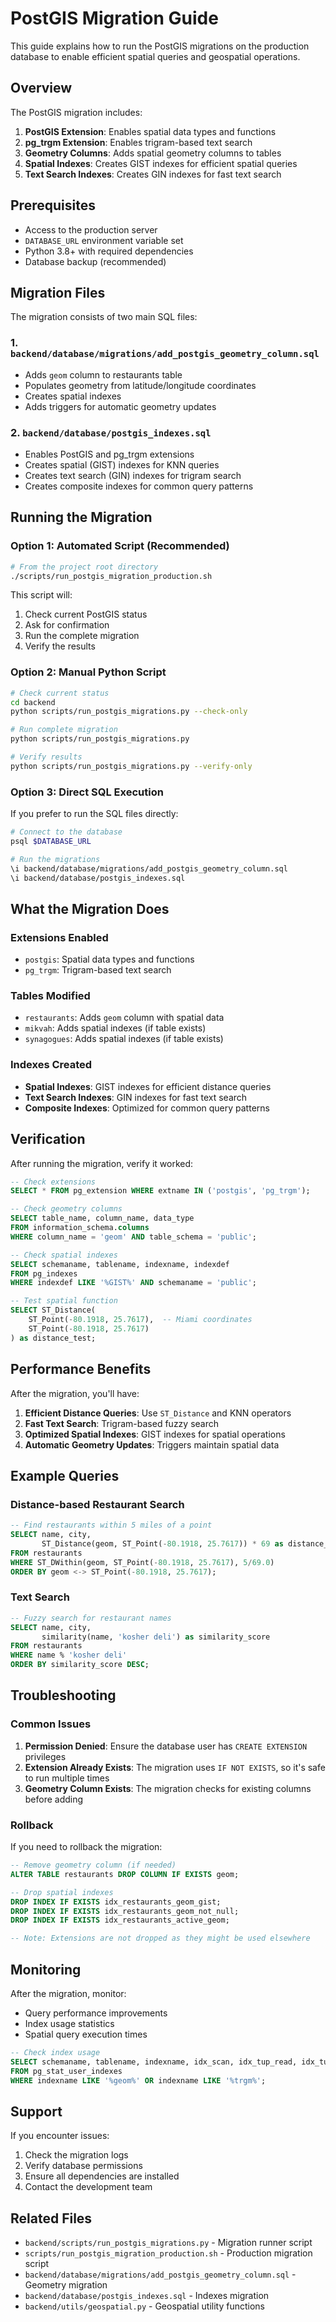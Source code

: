 # PostGIS Migration Guide

This guide explains how to run the PostGIS migrations on the production database to enable efficient spatial queries and geospatial operations.

## Overview

The PostGIS migration includes:
1. **PostGIS Extension**: Enables spatial data types and functions
2. **pg_trgm Extension**: Enables trigram-based text search
3. **Geometry Columns**: Adds spatial geometry columns to tables
4. **Spatial Indexes**: Creates GIST indexes for efficient spatial queries
5. **Text Search Indexes**: Creates GIN indexes for fast text search

## Prerequisites

- Access to the production server
- `DATABASE_URL` environment variable set
- Python 3.8+ with required dependencies
- Database backup (recommended)

## Migration Files

The migration consists of two main SQL files:

### 1. `backend/database/migrations/add_postgis_geometry_column.sql`
- Adds `geom` column to restaurants table
- Populates geometry from latitude/longitude coordinates
- Creates spatial indexes
- Adds triggers for automatic geometry updates

### 2. `backend/database/postgis_indexes.sql`
- Enables PostGIS and pg_trgm extensions
- Creates spatial (GIST) indexes for KNN queries
- Creates text search (GIN) indexes for trigram search
- Creates composite indexes for common query patterns

## Running the Migration

### Option 1: Automated Script (Recommended)

```bash
# From the project root directory
./scripts/run_postgis_migration_production.sh
```

This script will:
1. Check current PostGIS status
2. Ask for confirmation
3. Run the complete migration
4. Verify the results

### Option 2: Manual Python Script

```bash
# Check current status
cd backend
python scripts/run_postgis_migrations.py --check-only

# Run complete migration
python scripts/run_postgis_migrations.py

# Verify results
python scripts/run_postgis_migrations.py --verify-only
```

### Option 3: Direct SQL Execution

If you prefer to run the SQL files directly:

```bash
# Connect to the database
psql $DATABASE_URL

# Run the migrations
\i backend/database/migrations/add_postgis_geometry_column.sql
\i backend/database/postgis_indexes.sql
```

## What the Migration Does

### Extensions Enabled
- `postgis`: Spatial data types and functions
- `pg_trgm`: Trigram-based text search

### Tables Modified
- `restaurants`: Adds `geom` column with spatial data
- `mikvah`: Adds spatial indexes (if table exists)
- `synagogues`: Adds spatial indexes (if table exists)

### Indexes Created
- **Spatial Indexes**: GIST indexes for efficient distance queries
- **Text Search Indexes**: GIN indexes for fast text search
- **Composite Indexes**: Optimized for common query patterns

## Verification

After running the migration, verify it worked:

```sql
-- Check extensions
SELECT * FROM pg_extension WHERE extname IN ('postgis', 'pg_trgm');

-- Check geometry columns
SELECT table_name, column_name, data_type 
FROM information_schema.columns 
WHERE column_name = 'geom' AND table_schema = 'public';

-- Check spatial indexes
SELECT schemaname, tablename, indexname, indexdef
FROM pg_indexes 
WHERE indexdef LIKE '%GIST%' AND schemaname = 'public';

-- Test spatial function
SELECT ST_Distance(
    ST_Point(-80.1918, 25.7617),  -- Miami coordinates
    ST_Point(-80.1918, 25.7617)
) as distance_test;
```

## Performance Benefits

After the migration, you'll have:

1. **Efficient Distance Queries**: Use `ST_Distance` and KNN operators
2. **Fast Text Search**: Trigram-based fuzzy search
3. **Optimized Spatial Indexes**: GIST indexes for spatial operations
4. **Automatic Geometry Updates**: Triggers maintain spatial data

## Example Queries

### Distance-based Restaurant Search
```sql
-- Find restaurants within 5 miles of a point
SELECT name, city, 
       ST_Distance(geom, ST_Point(-80.1918, 25.7617)) * 69 as distance_miles
FROM restaurants 
WHERE ST_DWithin(geom, ST_Point(-80.1918, 25.7617), 5/69.0)
ORDER BY geom <-> ST_Point(-80.1918, 25.7617);
```

### Text Search
```sql
-- Fuzzy search for restaurant names
SELECT name, city, 
       similarity(name, 'kosher deli') as similarity_score
FROM restaurants 
WHERE name % 'kosher deli'
ORDER BY similarity_score DESC;
```

## Troubleshooting

### Common Issues

1. **Permission Denied**: Ensure the database user has `CREATE EXTENSION` privileges
2. **Extension Already Exists**: The migration uses `IF NOT EXISTS`, so it's safe to run multiple times
3. **Geometry Column Exists**: The migration checks for existing columns before adding

### Rollback

If you need to rollback the migration:

```sql
-- Remove geometry column (if needed)
ALTER TABLE restaurants DROP COLUMN IF EXISTS geom;

-- Drop spatial indexes
DROP INDEX IF EXISTS idx_restaurants_geom_gist;
DROP INDEX IF EXISTS idx_restaurants_geom_not_null;
DROP INDEX IF EXISTS idx_restaurants_active_geom;

-- Note: Extensions are not dropped as they might be used elsewhere
```

## Monitoring

After the migration, monitor:
- Query performance improvements
- Index usage statistics
- Spatial query execution times

```sql
-- Check index usage
SELECT schemaname, tablename, indexname, idx_scan, idx_tup_read, idx_tup_fetch
FROM pg_stat_user_indexes 
WHERE indexname LIKE '%geom%' OR indexname LIKE '%trgm%';
```

## Support

If you encounter issues:
1. Check the migration logs
2. Verify database permissions
3. Ensure all dependencies are installed
4. Contact the development team

## Related Files

- `backend/scripts/run_postgis_migrations.py` - Migration runner script
- `scripts/run_postgis_migration_production.sh` - Production migration script
- `backend/database/migrations/add_postgis_geometry_column.sql` - Geometry migration
- `backend/database/postgis_indexes.sql` - Indexes migration
- `backend/utils/geospatial.py` - Geospatial utility functions
